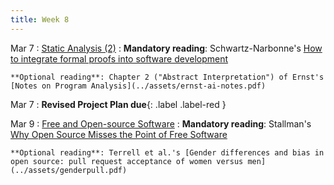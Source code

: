 ```yaml
---
title: Week 8
---
```


Mar 7
: [Static Analysis (2)](#)
  : **Mandatory reading**: Schwartz-Narbonne's [How to integrate formal proofs into software development](https://www.amazon.science/blog/how-to-integrate-formal-proofs-into-software-development)

    **Optional reading**: Chapter 2 ("Abstract Interpretation") of Ernst's [Notes on Program Analysis](../assets/ernst-ai-notes.pdf)

Mar 7
 : **Revised Project Plan due**{: .label .label-red } 


Mar 9
: [Free and Open-source Software](#)
  : **Mandatory reading**: Stallman's [Why Open Source Misses the Point of Free Software](https://www.gnu.org/philosophy/open-source-misses-the-point.en.html)

    **Optional reading**: Terrell et al.'s [Gender differences and bias in open source: pull request acceptance of women versus men](../assets/genderpull.pdf)

